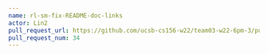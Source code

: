 ```yaml
---
name: rl-sm-fix-README-doc-links
actor: Lin2
pull_request_url: https://github.com/ucsb-cs156-w22/team03-w22-6pm-3/pull/34
pull_request_num: 34
---
```

